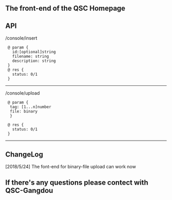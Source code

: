 ## The front-end of the QSC Homepage

## API
/console/insert
```
 @ param {
   id:[optional]string
   filename: string
   description: string
 }
 @ res {
   status: 0/1
 }
```

---
/console/upload
```
 @ param {
  tag: [1...n]number
  file: binary
  }

 @ res {
   status: 0/1
 }

```
---

## ChangeLog

[2018/5/24] The font-end for binary-file upload can work now


## If there's any questions please contect with QSC-Gangdou